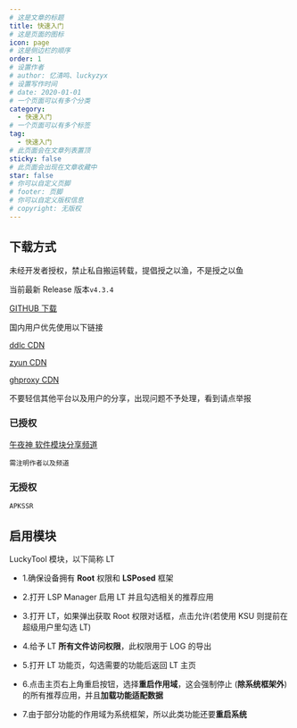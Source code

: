 ```yaml
---
# 这是文章的标题
title: 快速入门
# 这是页面的图标
icon: page
# 这是侧边栏的顺序
order: 1
# 设置作者
# author: 忆清鸣、luckyzyx
# 设置写作时间
# date: 2020-01-01
# 一个页面可以有多个分类
category:
  - 快速入门
# 一个页面可以有多个标签
tag:
  - 快速入门
# 此页面会在文章列表置顶
sticky: false
# 此页面会出现在文章收藏中
star: false
# 你可以自定义页脚
# footer: 页脚
# 你可以自定义版权信息
# copyright: 无版权
---
```


## 下载方式

未经开发者授权，禁止私自搬运转载，提倡授之以渔，不是授之以鱼

当前最新 Release 版本`v4.3.4`

[GITHUB 下载](https://github.com/Xposed-Modules-Repo/com.luckyzyx.luckytool/releases/download/7814-4.3.4/LuckyTool_v4.3.4.7814.apk)

国内用户优先使用以下链接

<!-- https://gh.ddlc.top/ -->

[ddlc CDN](https://gh.ddlc.top/https://github.com/Xposed-Modules-Repo/com.luckyzyx.luckytool/releases/download/7814-4.3.4/LuckyTool_v4.3.4.7814.apk)

<!-- https://proxy.zyun.vip/ -->

[zyun CDN](https://proxy.zyun.vip/https://github.com/Xposed-Modules-Repo/com.luckyzyx.luckytool/releases/download/7814-4.3.4/LuckyTool_v4.3.4.7814.apk)

<!-- https://ghproxy.com/ -->

[ghproxy CDN](https://ghproxy.com/https://github.com/Xposed-Modules-Repo/com.luckyzyx.luckytool/releases/download/7814-4.3.4/LuckyTool_v4.3.4.7814.apk)

不要轻信其他平台以及用户的分享，出现问题不予处理，看到请点举报

### 已授权

[午夜神 软件模块分享频道](https://t.me/OJBK2333)

`需注明作者以及频道`

### 无授权

`APKSSR`

## 启用模块

LuckyTool 模块，以下简称 LT

- 1.确保设备拥有 **Root** 权限和 **LSPosed** 框架

- 2.打开 LSP Manager 启用 LT 并且勾选相关的推荐应用

- 3.打开 LT，如果弹出获取 Root 权限对话框，点击允许(若使用 KSU 则提前在超级用户里勾选 LT)

- 4.给予 LT **所有文件访问权限**，此权限用于 LOG 的导出

- 5.打开 LT 功能页，勾选需要的功能后返回 LT 主页

- 6.点击主页右上角重启按钮，选择**重启作用域**，这会强制停止 (**除系统框架外**) 的所有推荐应用，并且**加载功能适配数据**

- 7.由于部分功能的作用域为系统框架，所以此类功能还要**重启系统**
